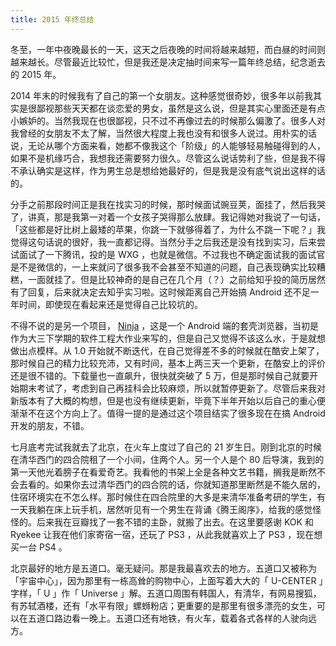 ```yaml
---
title: 2015 年终总结
---
```


冬至，一年中夜晚最长的一天，这天之后夜晚的时间将越来越短，而白昼的时间则越来越长。尽管最近比较忙，但是我还是决定抽时间来写一篇年终总结，纪念逝去的 2015 年。

2014 年末的时候我有了自己的第一个女朋友。这种感觉很奇妙，很多年以前我其实是很鄙视那些天天都在谈恋爱的男女，虽然是这么说，但是其实心里面还是有点小嫉妒的。当然我现在也很鄙视，只不过不再像过去的时候那么偏激了。很多人对我曾经的女朋友不太了解，当然很大程度上我也没有和很多人说过。用朴实的话说，无论从哪个方面来看，她都不像我这个「阶级」的人能够轻易触碰得到的人，如果不是机缘巧合，我想我还需要努力很久。尽管这么说话势利了些，但是我不得不承认确实是这样，作为男生总是想给她最好的，但是我是没有底气说出这样的话的。

分手之前那段时间正是我在找实习的时候，那时候面试豌豆荚，面挂了，然后我哭了，讲真，那是我第一对着一个女孩子哭得那么放肆。我记得她对我说了一句话，「这些都是好比树上最矮的苹果，你跳一下就够得着了，为什么不跳一下呢？」我觉得这句话说的很好，我一直都记得。当然分手之后我还是没有找到实习，后来尝试面试了一下腾讯，投的是 WXG ，也就是微信。不过我也不确定面试我的面试官是不是微信的，一上来就问了很多我不会甚至不知道的问题，自己表现确实比较糟糕，一面就挂了。但是比较神奇的是自己在几个月（？）之前给知乎投的简历居然有了回复，后来就决定去知乎实习啦。这时候距离自己开始搞 Android 还不足一年时间，即使现在看起来还是觉得自己比较坑的。

不得不说的是另一个项目， [Ninja](https://github.com/mthli/Ninja "mthli/Ninja") ，这是一个 Android 端的套壳浏览器，当初是作为大三下学期的软件工程大作业来写的，但是自己又觉得不该这么水，于是就想做出点模样。从 1.0 开始就不断迭代，在自己觉得差不多的时候就在酷安上架了，那时候自己的精力比较充沛，又有时间，基本上两三天一个更新，在酷安上的评价还是很不错的。下载量也一直飙升，很快就突破了 5 万，但是那时候自己就要开始期末考试了，考虑到自己再挂科会比较麻烦，所以就暂停更新了。尽管后来我对新版本有了大概的构想，但是也没有继续更新，毕竟下半年开始以后自己的重心便渐渐不在这个方向上了。值得一提的是通过这个项目结实了很多现在在搞 Android 开发的朋友，不错。

七月底考完试我就去了北京，在火车上度过了自己的 21 岁生日。刚到北京的时候在清华西门的四合院租了一个小间，住两个人。另一个人是个 80 后导演，我到的第一天他光着膀子在看爱奇艺。我看他的书架上全是各种文艺书籍，搁我是断然不会去看的。如果你去过清华西门的四合院的话，你就知道那里断然是不能久居的，住宿环境实在不怎么样。那时候住在四合院里的大多是来清华准备考研的学生，有一天我躺在床上玩手机，居然听见有一个男生在背诵《腾王阁序》，给我的感觉怪怪的。后来我在豆瓣找了一套不错的主卧，就搬了出去。在这里要感谢 KOK 和 Ryekee 让我在他们家寄宿一宿，还玩了 PS3 ，从此我就喜欢上了 PS3 ，现在想买一台 PS4 。

北京最好的地方是五道口。毫无疑问。那是我最喜欢去的地方。五道口又被称为「宇宙中心」，因为那里有一栋高耸的购物中心，上面写着大大的「 U-CENTER 」字样，「 U 」作「 Universe 」解。五道口周围有韩国人，有清华，有网易搜狐，有苏轼酒楼，还有「水平有限」螺蛳粉店；更重要的是那里有很多漂亮的女生，可以在五道口路边看一晚上。五道口还有地铁，有火车，载着各式各样的人驶向远方。
